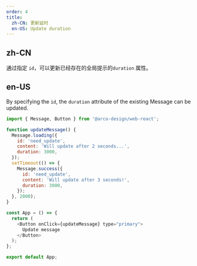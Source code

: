 ```yaml
---
order: 4
title:
  zh-CN: 更新延时
  en-US: Update duration
---
```


## zh-CN

通过指定 `id`，可以更新已经存在的全局提示的`duration` 属性。

## en-US

By specifying the `id`, the `duration` attribute of the existing Message can be updated.

```js
import { Message, Button } from '@arco-design/web-react';

function updateMessage() {
  Message.loading({
    id: 'need_update',
    content: 'Will update after 2 seconds...',
    duration: 3000,
  });
  setTimeout(() => {
    Message.success({
      id: 'need_update',
      content: 'Will update after 3 seconds!',
      duration: 3000,
    });
  }, 2000);
}

const App = () => {
  return (
    <Button onClick={updateMessage} type="primary">
      Update message
    </Button>
  );
};

export default App;
```
